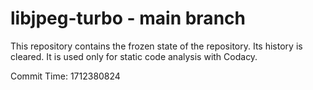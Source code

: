 # libjpeg-turbo - main branch

This repository contains the frozen state of the repository.
Its history is cleared. It is used only for static code
analysis with Codacy.

Commit Time: 1712380824